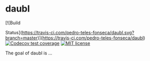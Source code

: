 
<!-- README.md is generated from README.Rmd. Please edit that file -->

# daubl

<!-- badges: start --> [![Build
Status](https://travis-ci.com/pedro-teles-fonseca/daubl.svg?branch=master)](https://travis-ci.com/pedro-teles-fonseca/daubl)
[![Codecov test
coverage](https://codecov.io/gh/pedro-teles-fonseca/daubl/branch/master/graph/badge.svg)](https://codecov.io/gh/pedro-teles-fonseca/daubl?branch=master)
[![MIT
license](https://img.shields.io/badge/License-MIT-brightgreen.svg)](https://lbesson.mit-license.org/)
<!-- badges: end -->

The goal of daubl is …
